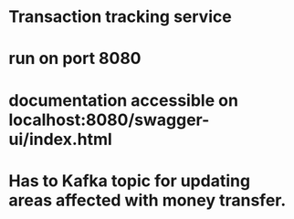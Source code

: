 # Transaction tracking service
# run on port 8080
# documentation accessible on localhost:8080/swagger-ui/index.html
# Has to Kafka topic for updating areas affected with money transfer.

